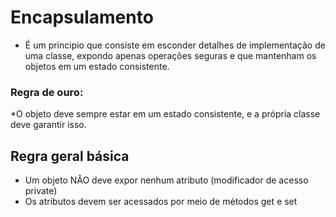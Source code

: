 # Encapsulamento

* É um principio que consiste em esconder detalhes de implementação de uma classe, expondo apenas operações seguras e que mantenham os objetos em um estado consistente.

### Regra de ouro:
*O objeto deve sempre estar em um estado consistente, e a própria classe deve garantir isso.

## Regra geral básica
* Um objeto NÂO deve expor nenhum atributo (modificador de acesso private)
* Os atributos devem ser acessados por meio de métodos get e set